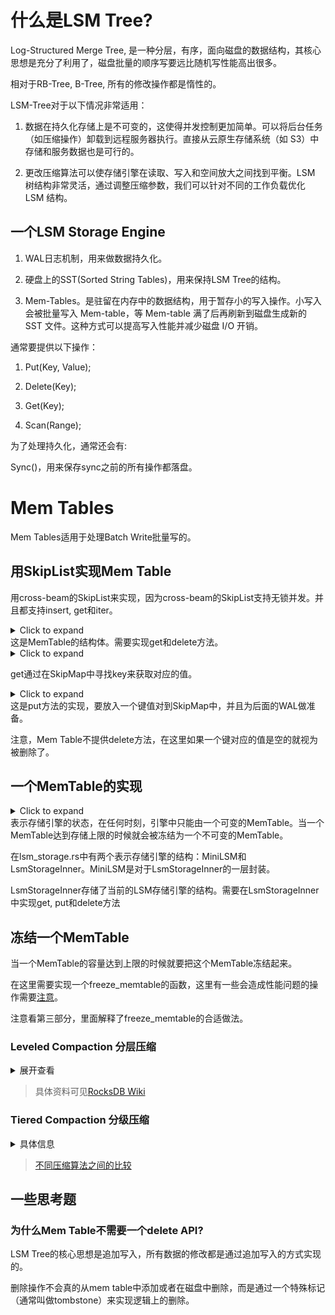 # 什么是LSM Tree?

Log-Structured Merge Tree, 是一种分层，有序，面向磁盘的数据结构，其核心思想是充分了利用了，磁盘批量的顺序写要远比随机写性能高出很多。

相对于RB-Tree, B-Tree, 所有的修改操作都是惰性的。

LSM-Tree对于以下情况非常适用：

1. 数据在持久化存储上是不可变的，这使得并发控制更加简单。可以将后台任务（如压缩操作）卸载到远程服务器执行。直接从云原生存储系统（如 S3）中存储和服务数据也是可行的。

2. 更改压缩算法可以使存储引擎在读取、写入和空间放大之间找到平衡。LSM 树结构非常灵活，通过调整压缩参数，我们可以针对不同的工作负载优化 LSM 结构。

## 一个LSM Storage Engine

1. WAL日志机制，用来做数据持久化。

2. 硬盘上的SST(Sorted String Tables)，用来保持LSM Tree的结构。

3. Mem-Tables。是驻留在内存中的数据结构，用于暂存小的写入操作。小写入会被批量写入 Mem-table，等 Mem-table 满了后再刷新到磁盘生成新的 SST 文件。这种方式可以提高写入性能并减少磁盘 I/O 开销。

通常要提供以下操作：

1. Put(Key, Value);

2. Delete(Key);

3. Get(Key);

4. Scan(Range);

为了处理持久化，通常还会有:

Sync()，用来保存sync之前的所有操作都落盘。

# Mem Tables

Mem Tables适用于处理Batch Write批量写的。

## 用SkipList实现Mem Table

用cross-beam的SkipList来实现，因为cross-beam的SkipList支持无锁并发。并且都支持insert, get和iter。

<details><summary>Click to expand</summary>

```rust
pub struct MemTable {
    map: Arc<SkipMap<Bytes, Bytes>>,
    wal: Option<Wal>,
    id: usize,
    approximate_size: Arc<AtomicUsize>,
}
```
</details>
这是MemTable的结构体。需要实现get和delete方法。

<details><summary>Click to expand</summary>

```rust
    /// Get a value by key.
    pub fn get(&self, key: &[u8]) -> Option<Bytes> {
        self.map.get(key).map(|e| e.value().clone())
    }
```
</details>

get通过在SkipMap中寻找key来获取对应的值。

<details><summary>Click to expand</summary>

```rust
    pub fn put(&self, key: &[u8], value: &[u8]) -> Result<()> {
        //预估总长度
        let estimated_size = key.len() + value.len();
        //向SkipMap中插入键值对
        self.map
            .insert(Bytes::copy_from_slice(key), Bytes::copy_from_slice(value));
        //原子变量执行原子操作
        self.approximate_size
            .fetch_add(estimated_size, std::sync::atomic::Ordering::Relaxed);
        // WAL需要放入，实际上应该先做WAL
        if let Some(ref wal) = self.wal {
            wal.put(key, value)?;
        }
        Ok(())
    }
```
</details>
这是put方法的实现，要放入一个键值对到SkipMap中，并且为后面的WAL做准备。

注意，Mem Table不提供delete方法，在这里如果一个键对应的值是空的就视为被删除了。

## 一个MemTable的实现

<details><summary>Click to expand</summary>

```rust
/// Represents the state of the storage engine.
#[derive(Clone)]
pub struct LsmStorageState {
    /// The current memtable.
    pub memtable: Arc<MemTable>,
    /// Immutable memtables, from latest to earliest.
    pub imm_memtables: Vec<Arc<MemTable>>,
    /// L0 SSTs, from latest to earliest.
    pub l0_sstables: Vec<usize>,
    /// SsTables sorted by key range; L1 - L_max for leveled compaction, or tiers for tiered
    /// compaction.
    pub levels: Vec<(usize, Vec<usize>)>,
    /// SST objects.
    pub sstables: HashMap<usize, Arc<SsTable>>,
}
```
</details>
表示存储引擎的状态，在任何时刻，引擎中只能由一个可变的MemTable。当一个MemTable达到存储上限的时候就会被冻结为一个不可变的MemTable。

在lsm_storage.rs中有两个表示存储引擎的结构：MiniLSM和LsmStorageInner。MiniLSM是对于LsmStorageInner的一层封装。

LsmStorageInner存储了当前的LSM存储引擎的结构。需要在LsmStorageInner中实现get, put和delete方法

## 冻结一个MemTable

当一个MemTable的容量达到上限的时候就要把这个MemTable冻结起来。

在这里需要实现一个freeze_memtable的函数，这里有一些会造成性能问题的操作需要[注意](https://skyzh.github.io/mini-lsm/week1-01-memtable.html)。

注意看第三部分，里面解释了freeze_memtable的合适做法。

### Leveled Compaction 分层压缩

<details> 
<summary>展开查看</summary>

广泛应用于分布式数据库（如 RocksDB 和 LevelDB）。这种策略通过将数据分层组织并压缩，优化了查询性能和存储空间利用率。

LSM Tree的基本结构：

在 LSM 树中，数据首先写入内存表（memtable），然后定期刷新到磁盘，形成不可变的文件（称为 SSTable）。这些文件按照不同的层次组织，每一层存储一定范围的数据。

Leveled Compaction的核心思想：

将数据组织成多层（Levels），每一层具有以下特性：

1. 分层结构：从L0到Ln层级逐渐增加。

2. 层的大小递增：每一层的存储容量比上一层更大，通常是上一层的 10 倍。

3. 数据范围无重叠：L0 层的数据可能有重叠，因为它直接存储从内存刷盘的多个 SSTable 文件；L1 及以上，每个 SSTable 文件存储的数据范围不重叠，便于快速定位。

数据流动的过程：

写入L0: 
数据首先写入内存（memtable），然后刷新到磁盘生成 L0 层的 SSTable。

L0到L1的压缩:
当 L0 层文件数量超过阈值（比如 4 个文件），触发压缩操作；将 L0 中的所有文件与 L1 中的文件进行合并，写入新的 L1 文件，确保 L1 中的数据范围不重叠。

更高层次的压缩:
当 L1 的大小超过限制，触发向 L2 层的压缩；同样遵循合并并去重的逻辑，确保 L2 中的数据范围不重叠；这种过程会依次向更高层流动。

#### 优点

高效的点查询：从 L1 层开始，各层的文件之间数据范围不重叠，可以通过范围查找快速定位目标 SSTable；性能比Size-Tiered Compaction更好。

压缩节省空间：每次压缩会移除重复数据，确保存储效率。

适合读密集的场景：由于数据范围清晰，适合有大量点查询或者范围查询的场景。

#### 缺点

高压缩成本：压缩需要将多个文件合并成一个文件；对写入性能有一定影响。

高存储抖动：在压缩过程中，大量数据被压缩。

</details>

> 具体资料可见[RocksDB Wiki](https://github.com/facebook/rocksdb/wiki/Leveled-Compaction)

### Tiered Compaction 分级压缩

<details>
<summary>具体信息</summary>

与 Leveled Compaction 不同，Tiered Compaction 优先优化写入性能，通过将小文件简单归并，减少写入阻塞。它通常用于写密集型工作负载，比如日志存储或批量写入的场景。

核心概念：在 Tiered Compaction 中，数据分为多个层（Tiers），每一层都包含一组 SSTable 文件。这些文件内的数据范围可以重叠，层与层之间也可能有重叠。Tiered Compaction 的压缩操作是基于文件数量而不是数据范围重叠触发的。

数据流动的过程：

写入数据到内存：

1. 新数据首先写入内存；memtable满了之后，刷盘生成一个新的SSTable，这些文件直接写入L0。

2. L0层的文件合并，当 L0 层的文件数量超过预设的阈值（如 4 个文件），触发压缩操作。压缩的方式是将这些文件简单合并，生成更大的文件，写入下一层（L1 层）。L1 层的文件通常存储更多数据，其大小和数量的阈值也更高。

3. 当某一层的文件数量超过阈值时，这些文件会被合并为更大的文件并移到下一层；合并时只是将文件归并到一起，不一定消除重复数据，也不保证数据范围不重叠。

#### 优点

高写入性能：Tiered Compaction 避免了频繁的合并和去重操作，写入过程简单高效。写密集型的场景中，可以显著减少写阻塞。

实现简单：不需要维护分割的逻辑，只要根据文件数量就可以压缩。

#### 缺点

查询效率低：因为文件和层之间可能有重叠，点查询或范围查询时需要检查更多的 SSTable 文件。随着层数增加，文件数量可能显著增多，查询成本上升。

空间利用率低：重复文件的压缩。

读放大效应：由于需要扫描多个文件才能找到目标数据，读放大现象（读取无关数据的比例）更加明显。

#### 适用场景

Tiered Compaction 更适合 写密集型 场景，如：

    日志存储（Log Store）：需要快速写入大量日志数据。
    数据流处理：实时接收和存储大量数据。
    数据备份：批量导入数据的情况。

不适合查询密集型场景，因为查询效率较低。

</details>

> [不同压缩算法之间的比较](https://opensource.docs.scylladb.com/stable/architecture/compaction/compaction-strategies.html)


## 一些思考题

### 为什么Mem Table不需要一个delete API?

LSM Tree的核心思想是追加写入，所有数据的修改都是通过追加写入的方式实现的。

删除操作不会真的从mem table中添加或者在磁盘中删除，而是通过一个特殊标记（通常叫做tombstone）来实现逻辑上的删除。


